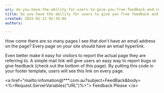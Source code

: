```yaml
---
uri: do-you-have-the-ability-for-users-to-give-you-free-feedback-and-report-bugs-on-every-page
title: Do you have the ability for users to give you free feedback and report bugs on every page?
created: 2015-02-13 02:19:04
authors:

---
```





<span class='intro'> <p>
      How come there are so many pages I see that don't have an email address on the page?
      Every page on your site should have an email hyperlink.
     </p><p>
      Even better make it easy for visitors to report the actual page they are referring
      to. A simple mail link will give users an easy way to report bugs or give feedback
      (check out the bottom of this page). By putting this code in your footer template,
      users will see this link on every page.
     </p> </span>

<p>
      &lt;a href=&quot;mailto&#58;infomation@***.com.au?subject=FeedBack&amp;body=&lt;%=Request.ServerVariables(&quot;URL&quot;)%&gt;&quot;&gt;
      Feedback Please &lt;/a&gt;
     </p>


